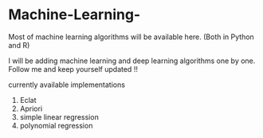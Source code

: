 # Machine-Learning-
Most of machine learning algorithms will be available here. (Both in Python and R)

I will be adding machine learning and deep learning algorithms one by one. Follow me and keep yourself updated !!

currently available implementations 
1.  Eclat
2.  Apriori
3. simple linear regression
4. polynomial regression 
